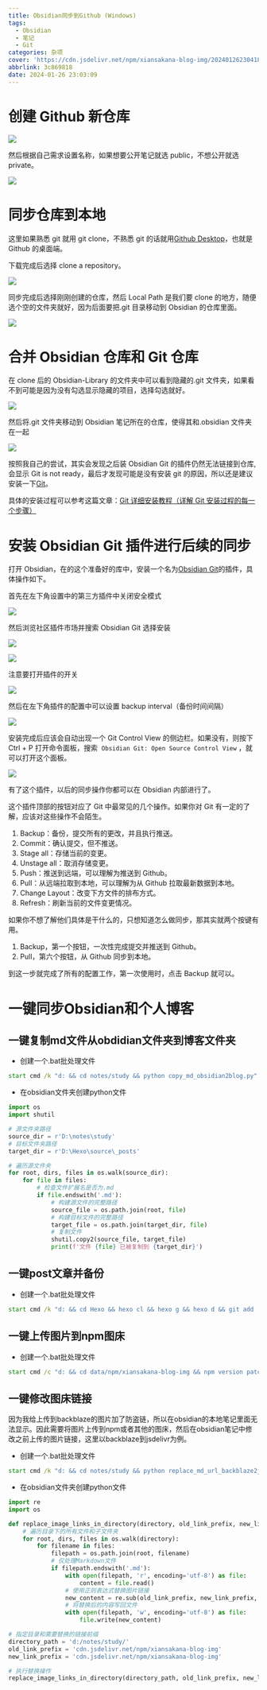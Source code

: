 ```yaml
---
title: Obsidian同步到Github (Windows)
tags:
  - Obsidian
  - 笔记
  - Git
categories: 杂项
cover: 'https://cdn.jsdelivr.net/npm/xiansakana-blog-img/202401262304183.jpg'
abbrlink: 3c869818
date: 2024-01-26 23:03:09
---
```


# 创建 Github 新仓库

![](https://cdn.jsdelivr.net/npm/xiansakana-blog-img/202401262255535.png)

然后根据自己需求设置名称，如果想要公开笔记就选 public，不想公开就选 private。

![](https://cdn.jsdelivr.net/npm/xiansakana-blog-img/202401262300632.png)

# 同步仓库到本地

这里如果熟悉 git 就用 git clone，不熟悉 git 的话就用[Github Desktop](https://desktop.github.com/)，也就是 Github 的桌面端。

下载完成后选择 clone a repository。

![](https://cdn.jsdelivr.net/npm/xiansakana-blog-img/202401262301225.png)

同步完成后选择刚刚创建的仓库，然后 Local Path 是我们要 clone 的地方，随便选个空的文件夹就好，因为后面要把.git 目录移动到 Obsidian 的仓库里面。

![](https://cdn.jsdelivr.net/npm/xiansakana-blog-img/202401262301847.png)

# 合并 Obsidian 仓库和 Git 仓库

在 clone 后的 Obsidian-Library 的文件夹中可以看到隐藏的.git 文件夹，如果看不到可能是因为没有勾选显示隐藏的项目，选择勾选就好。

![](https://cdn.jsdelivr.net/npm/xiansakana-blog-img/202401262301476.png)

然后将.git 文件夹移动到 Obsidian 笔记所在的仓库，使得其和.obsidian 文件夹在一起

![](https://cdn.jsdelivr.net/npm/xiansakana-blog-img/202401262301045.png)

按照我自己的尝试，其实会发现之后装 Obsidian Git 的插件仍然无法链接到仓库,会显示 Git is not ready，最后才发现可能是没有安装 git 的原因，所以还是建议安装一下[Git](https://gitforwindows.org/)。

具体的安装过程可以参考这篇文章：[Git 详细安装教程（详解 Git 安装过程的每一个步骤）](https://blog.csdn.net/mukes/article/details/115693833)

# 安装 Obsidian Git 插件进行后续的同步

打开 Obsidian，在的这个准备好的库中，安装一个名为[Obsidian Git](https://github.com/denolehov/obsidian-git)的插件，具体操作如下。

首先在左下角设置中的第三方插件中关闭安全模式

![](https://cdn.jsdelivr.net/npm/xiansakana-blog-img/202401262302769.png)

然后浏览社区插件市场并搜索 Obsidian Git 选择安装

![](https://cdn.jsdelivr.net/npm/xiansakana-blog-img/202401262302861.png)

![](https://cdn.jsdelivr.net/npm/xiansakana-blog-img/202401262302564.png)

注意要打开插件的开关

![](https://cdn.jsdelivr.net/npm/xiansakana-blog-img/202401262302414.png)

然后在左下角插件的配置中可以设置 backup interval（备份时间间隔）

![](https://cdn.jsdelivr.net/npm/xiansakana-blog-img/202401262302323.png)

安装完成后应该会自动出现一个 Git Control View 的侧边栏。如果没有，则按下 Ctrl + P 打开命令面板，搜索  `Obsidian Git: Open Source Control View` ，就可以打开这个面板。

![](https://cdn.jsdelivr.net/npm/xiansakana-blog-img/202401262302152.png)

有了这个插件，以后的同步操作你都可以在 Obsidian 内部进行了。

这个插件顶部的按钮对应了 Git 中最常见的几个操作。如果你对 Git 有一定的了解，应该对这些操作不会陌生。

1. Backup：备份，提交所有的更改，并且执行推送。
2. Commit：确认提交，但不推送。
3. Stage all：存储当前的变更。
4. Unstage all：取消存储变更。
5. Push：推送到远端，可以理解为推送到 Github。
6. Pull：从远端拉取到本地，可以理解为从 Github 拉取最新数据到本地。
7. Change Layout：改变下方文件的排布方式。
8. Refresh：刷新当前的文件变更情况。

如果你不想了解他们具体是干什么的，只想知道怎么做同步，那其实就两个按键有用。

1. Backup，第一个按钮，一次性完成提交并推送到 Github。
2. Pull，第六个按钮，从 Github 同步到本地。

到这一步就完成了所有的配置工作，第一次使用时，点击 Backup 就可以。

# 一键同步Obsidian和个人博客

## 一键复制md文件从obdidian文件夹到博客文件夹

- 创建一个.bat批处理文件

```bat
start cmd /k "d: && cd notes/study && python copy_md_obsidian2blog.py"
```

- 在obsidian文件夹创建python文件

```python
import os
import shutil

# 源文件夹路径
source_dir = r'D:\notes\study'
# 目标文件夹路径
target_dir = r'D:\Hexo\source\_posts'

# 遍历源文件夹
for root, dirs, files in os.walk(source_dir):
    for file in files:
        # 检查文件扩展名是否为.md
        if file.endswith('.md'):
            # 构建源文件的完整路径
            source_file = os.path.join(root, file)
            # 构建目标文件的完整路径
            target_file = os.path.join(target_dir, file)
            # 复制文件
            shutil.copy2(source_file, target_file)
            print(f'文件 {file} 已被复制到 {target_dir}')
```

## 一键post文章并备份

- 创建一个.bat批处理文件

```bat
start cmd /k "d: && cd Hexo && hexo cl && hexo g && hexo d && git add  --all && git commit -m "update posts" && git push"
```

## 一键上传图片到npm图床

- 创建一个.bat批处理文件

```bat
start cmd /c "d: && cd data/npm/xiansakana-blog-img && npm version patch && npm publish"
```

## 一键修改图床链接

因为我给上传到backblaze的图片加了防盗链，所以在obsidian的本地笔记里面无法显示。因此需要将图片上传到npm或者其他的图床，然后在obsidian笔记中修改之前上传的图片链接，这里以backblaze到jsdelivr为例。

- 创建一个.bat批处理文件

```bat
start cmd /k "d: && cd notes/study && python replace_md_url_backblaze2jsdelivr.py"
```

- 在obsidian文件夹创建python文件

```python
import re
import os

def replace_image_links_in_directory(directory, old_link_prefix, new_link_prefix):
    # 遍历目录下的所有文件和子文件夹
    for root, dirs, files in os.walk(directory):
        for filename in files:
            filepath = os.path.join(root, filename)
            # 仅处理Markdown文件
            if filepath.endswith('.md'):
                with open(filepath, 'r', encoding='utf-8') as file:
                    content = file.read()
                # 使用正则表达式替换图片链接
                new_content = re.sub(old_link_prefix, new_link_prefix, content)
                # 将替换后的内容写回文件
                with open(filepath, 'w', encoding='utf-8') as file:
                    file.write(new_content)

# 指定目录和需要替换的链接前缀
directory_path = 'd:/notes/study/'
old_link_prefix = 'cdn.jsdelivr.net/npm/xiansakana-blog-img'
new_link_prefix = 'cdn.jsdelivr.net/npm/xiansakana-blog-img'

# 执行替换操作
replace_image_links_in_directory(directory_path, old_link_prefix, new_link_prefix)
```


